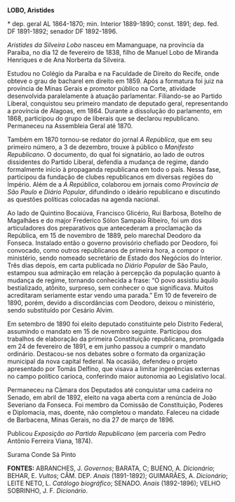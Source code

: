 **LOBO, Aristides**

\* dep. geral AL 1864-1870; min. Interior 1889-1890; const. 1891; dep.
fed. DF 1891-1892; senador DF 1892-1896.

*Aristides da Silveira Lobo* nasceu em Mamanguape, na província da
Paraíba, no dia 12 de fevereiro de 1838, filho de Manuel Lobo de Miranda
Henriques e de Ana Norberta da Silveira.

Estudou no Colégio da Paraíba e na Faculdade de Direito do Recife, onde
obteve o grau de bacharel em direito em 1859. Após a formatura foi juiz
na província de Minas Gerais e promotor público na Corte, atividade
desenvolvida paralelamente à atuação parlamentar. Filiando-se ao Partido
Liberal, conquistou seu primeiro mandato de deputado geral,
representando a província de Alagoas, em 1864. Durante a dissolução do
parlamento, em 1868, participou do grupo de liberais que se declarou
republicano. Permaneceu na Assembleia Geral até 1870.

Também em 1870 tornou-se redator do jornal *A República*, que em seu
primeiro número, a 3 de dezembro, trouxe à público o *Manifesto
Republicano*. O documento, do qual foi signatário, ao lado de outros
dissidentes do Partido Liberal, defendia a mudança de regime, dando
formalmente início à propaganda republicana em todo o país. Nessa fase,
participou da fundação de clubes republicanos em diversas regiões do
Império. Além de a *A República*, colaborou em jornais como *Província
de São Paulo* e *Diário Popular*, difundindo o ideário republicano e
discutindo as questões políticas colocadas na agenda nacional.

Ao lado de Quintino Bocaiúva, Francisco Glicério, Rui Barbosa, Botelho
de Magalhães e do major Frederico Sólon Sampaio Ribeiro, foi um dos
articuladores dos preparativos que antecederam a proclamação da
República, em 15 de novembro de 1889, pelo marechal Deodoro da Fonseca.
Instalado então o governo provisório chefiado por Deodoro, foi
convocado, como outros republicanos de primeira hora, a compor o
ministério, sendo nomeado secretário de Estado dos Negócios do Interior.
Três dias depois, em carta publicada no *Diário Popular* de São Paulo,
estampou sua admiração em relação à percepção da população quanto à
mudança de regime, tornando conhecida a frase: “O povo assistiu àquilo
bestializado, atônito, surpreso, sem conhecer o que significava. Muitos
acreditaram seriamente estar vendo uma parada.” Em 10 de fevereiro de
1890, porém, devido a discordâncias com Deodoro, deixou o ministério,
sendo substituído por Cesário Alvim.

Em setembro de 1890 foi eleito deputado constituinte pelo Distrito
Federal, assumindo o mandato em 15 de novembro seguinte. Participou dos
trabalhos de elaboração da primeira Constituição republicana, promulgada
em 24 de fevereiro de 1891, e em junho passou a cumprir o mandato
ordinário. Destacou-se nos debates sobre o formato da organização
municipal da nova capital federal. Na ocasião, defendeu o projeto
apresentado por Tomás Delfino, que visava a limitar ingerências externas
no campo político carioca, conferindo maior autonomia ao Legislativo
local.

Permaneceu na Câmara dos Deputados até conquistar uma cadeira no Senado,
em abril de 1892, eleito na vaga aberta com a renúncia de João Severiano
da Fonseca. Foi membro da Comissão de Constituição, Poderes e
Diplomacia, mas, doente, não completou o mandato. Faleceu na cidade de
Barbacena, Minas Gerais, no dia 27 de março de 1896.

Publicou *Exposição ao Partido Republicano* (em parceria com Pedro
Antônio Ferreira Viana, 1874).

Surama Conde Sá Pinto

**FONTES:** ABRANCHES, J. *Governos*; BARATA, C; BUENO, A. *Dicionário*;
BEHAR, E. *Vultos*; CÂM. DEP. *Anais* (1891-1892); GUIMARÃES, A.
*Dicionário*; LEITE NETO, L. *Catálogo biográfico*; SENADO. *Anais*
(1892-1896); VELHO SOBRINHO, J. F. *Dicionário*.
